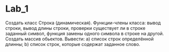# Lab_1
Создать класс Строка (динамическая). Функции-члены класса: 
вывод строки, вывод длины строки, проверки существует ли в строке заданный символ,
функция замены одного символа в строке на другой.
  Создать массив обьектов. Вывести:
  а) список строк определённой длинны;
  b) список строк, которые содержат заданное слово.
